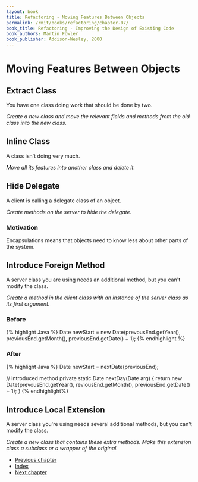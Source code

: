 ```yaml
---
layout: book
title: Refactoring - Moving Features Between Objects
permalink: /rmit/books/refactoring/chapter-07/
book_title: Refactoring - Improving the Design of Existing Code
book_authors: Martin Fowler
book_publisher: Addison-Wesley, 2000
---
```


# Moving Features Between Objects

## Extract Class

You have one class doing work that should be done by two.

_Create a new class and move the relevant fields and methods from the old class into the new class._


## Inline Class

A class isn't doing very much.

_Move all its features into another class and delete it._


## Hide Delegate

A client is calling a delegate class of an object.

_Create methods on the server to hide the delegate._

### Motivation

Encapsulations means that objects need to know less about other parts of the system.

## Introduce Foreign Method

A server class you are using needs an additional method, but you can't modify the class.

_Create a method in the client class with an instance of the server class as its first argument._

### Before

{% highlight Java %}
Date newStart = new Date(prevousEnd.getYear(), 
	previousEnd.getMonth(), previousEnd.getDate() + 1);
{% endhighlight %}

### After

{% highlight Java %}
Date newStart = nextDate(previousEnd);

// introduced method
private static Date nextDay(Date arg) {
	return new Date(prevousEnd.getYear(), 
		reviousEnd.getMonth(), previousEnd.getDate() + 1);
}
{% endhighlight%}

## Introduce Local Extension

A server class you're using needs several additional methods, but you can't modify the class.

_Create a new class that contains these extra methods. Make this extension class a subclass or a wrapper of the original._



<nav class="nav-chapters">
	<ul>
		<li class="prev-chapter"><a href="../chapter-06/">Previous chapter</a></li>
		<li class="index"><a href="../index.html">Index</a></li>		
		<li class="next-chapter"><a href="../chapter-08/">Next chapter</a></li>
	</ul>
</nav>